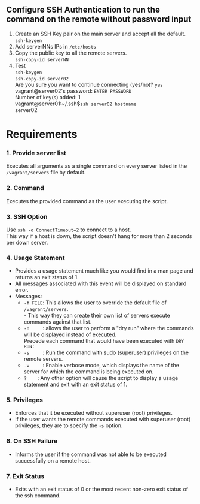 ## Configure SSH Authentication to run the command on the remote without password input
1. Create an SSH Key pair on the main server and accept all the default.</br>
`ssh-keygen` 
2. Add serverNNs IPs in `/etc/hosts` 
3. Copy the public key to all the remote servers. </br>
`ssh-copy-id serverNN`
4. Test</br>
`ssh-keygen` </br>
`ssh-copy-id server02`</br>
Are you sure you want to continue connecting (yes/no)? `yes` </br>
vagrant@server02's password: `ENTER PASSWORD` </br>
Number of key(s) added: 1</br>
vagrant@server01:~/.ssh$`ssh server02 hostname`</br>
server02</br>

# Requirements
### 1. Provide server list
Executes all arguments as a single command on every server listed in the `/vagrant/servers` file by default.

### 2. Command
Executes the provided command as the user executing the script.

### 3. SSH Option
Use `ssh -o ConnectTimeout=2` to connect to a host. </br>
This way if a host is down, the script doesn't hang for more than 2 seconds per down server.

### 4. Usage Statement
* Provides a usage statement much like you would find in a man page and returns an exit status of 1. 
* All messages associated with this event will be displayed on standard error.
* Messages:
  * `-f FILE`: This allows the user to override the default file of `/vagrant/servers`. </br>
             - This way they can create their own list of servers execute commands against that list.
  * `-n     `: allows the user to perform a "dry run" where the commands will be displayed instead of executed.  </br>
              Precede each command that would have been executed with `DRY RUN:`
  * `-s     `: Run the command with sudo (superuser) privileges on the remote servers.    
  * `-v     `: Enable verbose mode, which displays the name of the server for which the command is being executed on.
  * ` ?     `: Any other option will cause the script to display a usage statement and exit with an exit status of 1.

### 5. Privileges
* Enforces that it be executed without superuser (root) privileges. 
* If the user wants the remote commands executed with superuser (root) privileges, they are to specify the `-s` option.

### 6. On SSH Failure
* Informs the user if the command was not able to be executed successfully on a remote host.

### 7. Exit Status
* Exits with an exit status of 0 or the most recent non-zero exit status of the ssh command.
